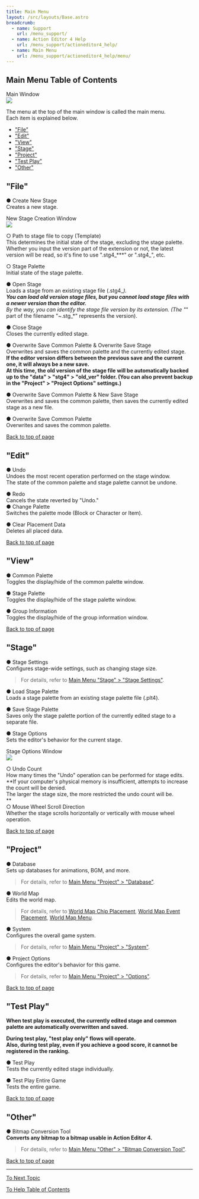 ```yaml
---
title: Main Menu
layout: /src/layouts/Base.astro
breadcrumb:
  - name: Support
    url: /menu_support/
  - name: Action Editor 4 Help
    url: /menu_support/actioneditor4_help/
  - name: Main Menu
    url: /menu_support/actioneditor4_help/menu/
---
```


<a name="TOP"></a>

## Main Menu Table of Contents

Main Window  
![](/menu_support/actioneditor4_help/menu/Main.jpg)  

The menu at the top of the main window is called the main menu.  
Each item is explained below.  
  

- ["File"](#FILE)
- ["Edit"](#EDIT)
- ["View"](#SHOW)
- ["Stage"](#STAGE)
- ["Project"](#PROJECT)
- ["Test Play"](#TESTPLAY)
- ["Other"](#OTHERS)

<a name="FILE"></a>

## "File"

● Create New Stage  
Creates a new stage.  
  
New Stage Creation Window  
![](/menu_support/actioneditor4_help/menu/StageNew.jpg)  
  
○ Path to stage file to copy (Template)  
This determines the initial state of the stage, excluding the stage palette.  
Whether you input the version part of the extension or not, the latest version will be read, so it's fine to use ".stg4_***" or ".stg4_", etc.  
  
○ Stage Palette  
Initial state of the stage palette.  
  
● Open Stage  
Loads a stage from an existing stage file (.stg4_*).  
**You can load old version stage files, but you cannot load stage files with a newer version than the editor.**  
By the way, you can identify the stage file version by its extension. (The "*" part of the filename "~.stg_*" represents the version).  
  
● Close Stage  
Closes the currently edited stage.  
  
● Overwrite Save Common Palette & Overwrite Save Stage  
Overwrites and saves the common palette and the currently edited stage.  
**If the editor version differs between the previous save and the current one, it will always be a new save.**  
**At this time, the old version of the stage file will be automatically backed up to the "data" > "stg4" > "old_ver" folder. (You can also prevent backup in the "Project" > "Project Options" settings.)**  
  
● Overwrite Save Common Palette & New Save Stage  
Overwrites and saves the common palette, then saves the currently edited stage as a new file.  
  
● Overwrite Save Common Palette  
Overwrites and saves the common palette.  

[Back to top of page](#TOP)

<a name="EDIT"></a>

## "Edit"

● Undo  
Undoes the most recent operation performed on the stage window.  
The state of the common palette and stage palette cannot be undone.  
  
● Redo  
Cancels the state reverted by "Undo."  
● Change Palette  
Switches the palette mode (Block or Character or Item).  
  
● Clear Placement Data  
Deletes all placed data.  

[Back to top of page](#TOP)

<a name="SHOW"></a>

## "View"

● Common Palette  
Toggles the display/hide of the common palette window.  
  
● Stage Palette  
Toggles the display/hide of the stage palette window.  
  
● Group Information  
Toggles the display/hide of the group information window.  

[Back to top of page](#TOP)

<a name="STAGE"></a>

## "Stage"

● Stage Settings  
Configures stage-wide settings, such as changing stage size.  
> For details, refer to [Main Menu "Stage" > "Stage Settings"](../menu_stage_set/).  
  
● Load Stage Palette  
Loads a stage palette from an existing stage palette file (.plt4).  
  
● Save Stage Palette  
Saves only the stage palette portion of the currently edited stage to a separate file.  
  
● Stage Options  
Sets the editor's behavior for the current stage.  
  
Stage Options Window  
![](/menu_support/actioneditor4_help/menu/StageOption.jpg)  
  
○ Undo Count  
How many times the "Undo" operation can be performed for stage edits.  
**If your computer's physical memory is insufficient, attempts to increase the count will be denied.  
The larger the stage size, the more restricted the undo count will be.  
**  
○ Mouse Wheel Scroll Direction  
Whether the stage scrolls horizontally or vertically with mouse wheel operation.  

[Back to top of page](#TOP)

<a name="PROJECT"></a>

## "Project"

● Database  
Sets up databases for animations, BGM, and more.  
> For details, refer to [Main Menu "Project" > "Database"](../menu_project_database/).  
  
● World Map  
Edits the world map.  
> For details, refer to [World Map Chip Placement](../worldmapchip/), [World Map Event Placement](../worldmapevent/), [World Map Menu](../worldmapmenu/).  
  
● System  
Configures the overall game system.  
> For details, refer to [Main Menu "Project" > "System"](../menu_project_system/).  
  
● Project Options  
Configures the editor's behavior for this game.  
> For details, refer to [Main Menu "Project" > "Options"](../menu_project_option/).  

[Back to top of page](#TOP)

<a name="TESTPLAY"></a>

## "Test Play"

**When test play is executed, the currently edited stage and common palette are automatically overwritten and saved.**  
  
**During test play, "test play only" flows will operate.**  
**Also, during test play, even if you achieve a good score, it cannot be registered in the ranking.**  
  
● Test Play  
Tests the currently edited stage individually.  
  
● Test Play Entire Game  
Tests the entire game.  

[Back to top of page](#TOP)

<a name="OTHERS"></a>

## "Other"

● Bitmap Conversion Tool  
**Converts any bitmap to a bitmap usable in Action Editor 4.**  
> For details, refer to [Main Menu "Other" > "Bitmap Conversion Tool"](../menu_others_bmpconvert/).  

[Back to top of page](#TOP)

---

  

[To Next Topic](../menu_stage_set/)

[To Help Table of Contents](../)